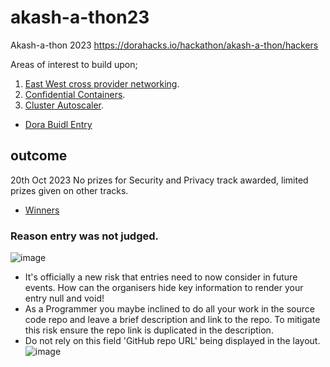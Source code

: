 # akash-a-thon23
Akash-a-thon 2023 https://dorahacks.io/hackathon/akash-a-thon/hackers

Areas of interest to build upon;

1. [East West cross provider networking](01EWCPN.MD).
3. [Confidential Containers](02CC.MD).
4. [Cluster Autoscaler](03CA.MD).

- [Dora Buidl Entry](https://dorahacks.io/buidl/6996)

## outcome 

20th Oct 2023 
No prizes for Security and Privacy track awarded, limited prizes given on other tracks. 
- [Winners](winners.md)

### Reason entry was not judged. 

![image](https://github.com/Cypherpunk-Labs/akash-a-thon23/assets/13536174/778679ea-c614-4983-9b76-590eb5f5073a)
- It's officially a new risk that entries need to now consider in future events. How can the organisers hide key information to render your entry null and void!
- As a Programmer you maybe inclined to do all your work in the source code repo and leave a brief description and link to the repo. To mitigate this risk ensure the repo link is duplicated in the description.
- Do not rely on this field 'GitHub repo URL' being displayed in the layout.
![image](https://github.com/Cypherpunk-Labs/akash-a-thon23/assets/13536174/3d04476b-9b3f-4d23-a812-6aaa1cbceb92)
